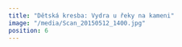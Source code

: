 ```yaml
---
title: "Dětská kresba: Vydra u řeky na kameni"
image: "/media/Scan_20150512_1400.jpg"
position: 6
---
```

